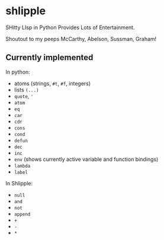 # shlipple
SHitty LIsp in Python Provides Lots of Entertainment.

Shoutout to my peeps McCarthy, Abelson, Sussman, Graham!

## Currently implemented

In python:

- atoms (strings, `#t`, `#f`, integers)
- lists `(...)`
- `quote`, `'`
- `atom`
- `eq`
- `car`
- `cdr`
- `cons`
- `cond`
- `defun`
- `dec`
- `inc`
- `env` (shows currently active variable and function bindings)
- `lambda`
- `label`

In Shlipple:

- `null`
- `and`
- `not`
- `append`
- `+`
- `-`
- `*`
